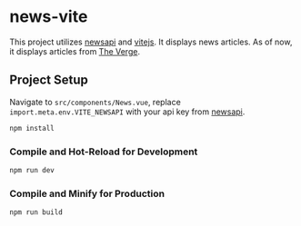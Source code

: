 # news-vite

This project utilizes [newsapi](https://newsapi.org/) and [vitejs](https://vitejs.dev/). It displays news articles. As of now, it displays articles from [The Verge](https://www.theverge.com/).

## Project Setup

Navigate to `src/components/News.vue`, replace `import.meta.env.VITE_NEWSAPI` with your api key from [newsapi](https://newsapi.org/).

```sh
npm install
```

### Compile and Hot-Reload for Development

```sh
npm run dev
```

### Compile and Minify for Production

```sh
npm run build
```
